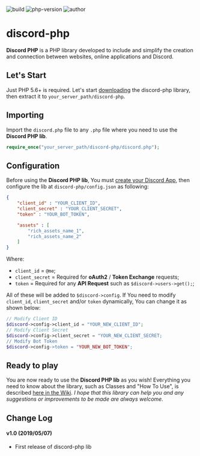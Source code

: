 ![build](https://img.shields.io/badge/build-stable-brightgreen.svg) ![php-version](https://img.shields.io/badge/php-5.6%2B-blue.svg) ![author](https://img.shields.io/badge/author-Marco%20Cusano-blue.svg)

# discord-php
**Discord PHP** is a PHP library developed to include and simplify the creation and connection between websites, online applications and Discord.

## Let's Start
Just PHP 5.6+ is required. Let's start [downloading](https://github.com/marcocusano/discord-php/archive/master.zip) the discord-php library, then extract it to `your_server_path/discord-php`.

## Importing
Import the `discord.php` file to any `.php` file where you need to use the **Discord PHP lib**.
```PHP
require_once("your_server_path/discord-php/discord.php");
```

## Configuration
Before using the **Discord PHP lib**, You must [create your Discord App](https://discordapp.com/developers/applications/), then configure the lib at `discord-php/config.json` as following:
```JSON
{
    "client_id" : "YOUR_CLIENT_ID",
    "client_secret" : "YOUR_CLIENT_SECRET",
    "token" : "YOUR_BOT_TOKEN",

    "assets" : [
        "rich_assets_name_1",
        "rich_assets_name_2"
    ]
}
```
Where:
- `client_id` = `@me`;
- `client_secret` = Required for **oAuth2** / **Token Exchange** requests;
- `token` = Required for any **API Request** such as `$discord->users->get();`;

All of these will be added to `$discord->config`. If You need to modify `client_id`, `client_secret` and/or `token` dynamically, You can change it as shown below:
```PHP
// Modify Client ID
$discord->config->client_id = "YOUR_NEW_CLIENT_ID";
// Modify Client Secret
$discord->config->client_secret = "YOUR_NEW_CLIENT_SECRET;
// Modify Bot Token
$discord->config->token = "YOUR_NEW_BOT_TOKEN";
```

## Ready to play
You are now ready to use the **Discord PHP lib** as you wish!
Everything you need to know about the library, such as Classes and "How To Use", is described [here in the Wiki](https://github.com/marcocusano/discord-php/wiki).
*I hope that this library can help you and any suggestions or improvements to be made are always welcome.*

## Change Log
#### v1.0 (2019/05/07)
- First release of discord-php lib
